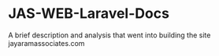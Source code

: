 # JAS-WEB-Laravel-Docs
A brief description and analysis that went into building the site jayaramassociates.com
